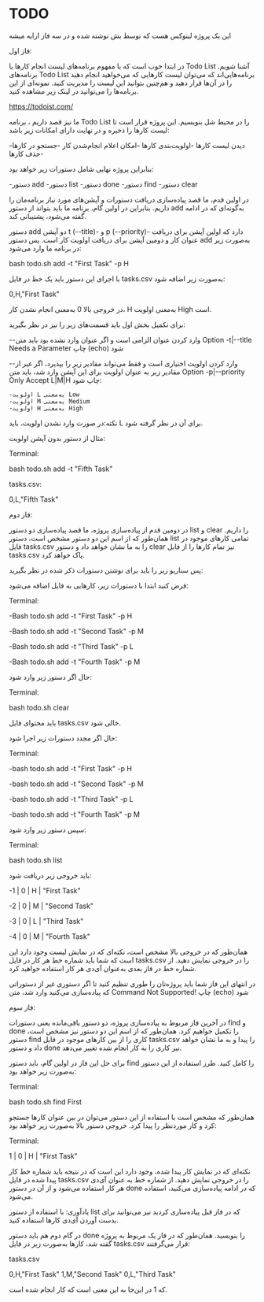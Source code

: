 # TODO
این یک پروژه لینوکس هست که توسط بش نوشته شده و در سه فاز ارايه میشه

فاز اول:

در ابتدا خوب است که با مفهوم برنامه‌های لیست انجام کار‌ها یا Todo List آشنا شویم. برنامه‌های Todo List برنامه‌هایی‌اند که می‌توان لیست کار‌هایی که می‌خواهید انجام دهید را در آن‌ها قرار دهید و هم‌چنین بتوانید این لیست را مدیریت کنید. نمونه‌ای از این برنامه‌ها را می‌توانید در لینک زیر مشاهده کنید.

https://todoist.com/

ما نیز قصد داریم ، برنامه Todo List را در محیط شل بنویسیم. این پروژه قرار است تا لیست کار‌ها را ذخیره و در نهایت دارای امکانات زیر باشد:

 -دیدن لیست کار‌ها
 -اولویت‌بندی کار‌ها
 -امکان اعلام انجام‌شدن کار
 -جستجو در کار‌ها
 -حذف کار‌ها
 
 بنابراین پروژه نهایی شامل دستورات زیر خواهد بود:
 
 -دستور add
 -دستور list
 -دستور done
 -دستور find
 -دستور clear
 
 در اولین قدم، ما قصد پیاده‌سازی دریافت دستورات و آپشن‌های مورد نیاز برنامه‌مان را داریم. بنابر‌این در اولین گام، برنامه ما باید بتواند از دستور add به‌گونه‌ای که در ادامه گفته می‌شود، پشتیبانی کند.

 دستور add دو آپشن t (--title)- و p (--priority)- دارد که اولین آپشن برای دریافت عنوان کار و دومین آپشن برای دریافت اولویت کار است. پس دستور add به‌صورت زیر در برنامه ما وارد می‌شود:

bash todo.sh add -t "First Task" -p H

با اجرای این دستور باید یک خط در فایل tasks.csv به‌صورت زیر اضافه شود:

0,H,"First Task"


در خروجی بالا 0 به‌معنی انجام نشدن کار، H به‌معنی اولویت High است.

برای تکمیل بخش اول باید قسمت‌های زیر را نیز در نظر بگیرید:

--وارد کردن عنوان الزامی است و اگر عنوان وارد نشده بود باید متن Option -t|--title Needs a Parameter چاپ (echo) شود

--وارد کردن اولویت اختیاری است و فقط می‌تواند مقادیر زیر را بپذیرد، اگر غیر از مقادیر زیر به عنوان اولویت برای این آپشن وارد شد، باید متن Option -p|--priority Only Accept L|M|H چاپ شود:

	-اولویت L به‌معنی Low
	-اولویت M به‌معنی Medium
	-اولویت H به‌معنی High
   نکته:در صورت وارد نشدن اولویت، باید L برای آن در نظر گرفته شود.
   
   مثال از دستور بدون آپشن اولویت:
   
   Terminal:
   
   bash todo.sh add -t "Fifth Task"
   
   tasks.csv:
   
   0,L,"Fifth Task"
   
   فاز دوم:

در دومین قدم از پیاده‌سازی پروژه، ما قصد پیاده‌سازی دو دستور list و clear را داریم. همان‌طور که از اسم این دو دستور مشخص است، دستور list تمامی کار‌های موجود در فایل tasks.csv را به ما نشان خواهد داد و دستور clear نیز تمام کار‌ها را از فایل tasks.csv پاک خواهد کرد.

پس سناریو زیر را باید برای نوشتن دستورات ذکر شده در نظر بگیرید:

فرض کنید ابتدا با دستورات زیر، کار‌هایی به فایل اضافه می‌شود:

Terminal:

-Bash todo.sh add -t "First Task" -p H

-Bash todo.sh add -t "Second Task" -p M

-Bash todo.sh add -t "Third Task" -p L

-Bash todo.sh add -t "Fourth Task" -p M

حال اگر دستور زیر وارد شود:

Terminal:

bash todo.sh clear

باید محتوای فایل tasks.csv خالی شود.

حال اگر مجدد دستورات زیر اجرا شود:

Terminal:

-bash todo.sh add -t "First Task" -p H

-bash todo.sh add -t "Second Task" -p M

-bash todo.sh add -t "Third Task" -p L

-bash todo.sh add -t "Fourth Task" -p M

سپس دستور زیر وارد شود:

Terminal:

bash todo.sh list

باید خروجی زیر دریافت شود:

-1 | 0 | H | "First Task"

-2 | 0 | M | "Second Task"

-3 | 0 | L | "Third Task"

-4 | 0 | M | "Fourth Task"

همان‌طور که در خروجی بالا مشخص است، نکته‌ای که در نمایش لیست وجود دارد این است که شما باید شماره خط هر کار در فایل tasks.csv را در خروجی نمایش دهید. از شماره خط در فاز بعدی به‌عنوان آی‌دی هر کار استفاده خواهید کرد.

در انتهای این فاز شما باید پروژه‌تان را طوری تنظیم کنید تا اگر دستوری غیر از دستوراتی که پیاده‌سازی می‌کنید وارد شد، متن Command Not Supported! چاپ (echo) شود

فاز سوم:

در آخرین فاز مربوط به پیاده‌سازی پروژه، دو دستور باقی‌مانده یعنی دستورات find و done را تکمیل خواهیم کرد. همان‌طور که از اسم این دو دستور نیز مشخص است، دستور find کاری را از بین کار‌های موجود در فایل tasks.csv را پیدا و به ما نشان خواهد داد و دستور done نیز کاری را به کار انجام شده تغییر می‌دهد.

برای حل این فاز در اولین گام، باید دستور find را کامل کنید. طرز استفاده از این دستور به‌صورت زیر خواهد بود:

Terminal:

bash todo.sh find First

همان‌طور که مشخص است با استفاده از این دستور می‌توان در بین عنوان کار‌ها جستجو کرد و کار مورد‌نظر را پیدا کرد. خروجی دستور بالا به‌صورت زیر خواهد بود:

Terminal:

1 | 0 | H | "First Task"

نکته‌ای که در نمایش کار پیدا شده، وجود دارد این است که در نتیجه باید شماره خط کار پیدا شده در فایل tasks.csv را در خروجی نمایش دهید. از شماره خط به عنوان آی‌دی هر کار استفاده می‌شود و از آن در دستور done که در ادامه پیاده‌سازی می‌کنید، استفاده می‌شود.

یادآوری: با استفاده از دستور list که در فاز قبل پیاده‌سازی کردید نیز می‌توانید برای بدست آوردن آی‌دی کار‌ها استفاده کنید.

در گام دوم هم باید دستور done را بنویسید. همان‌طور که در فاز یک مربوط به پروژه گفته شد، کار‌ها به‌صورت زیر در فایل tasks.csv قرار می‌گرفتند:

tasks.csv

0,H,"First Task"
1,M,"Second Task"
0,L,"Third Task"

که 1 در این‌جا به این معنی است که کار انجام شده است.


